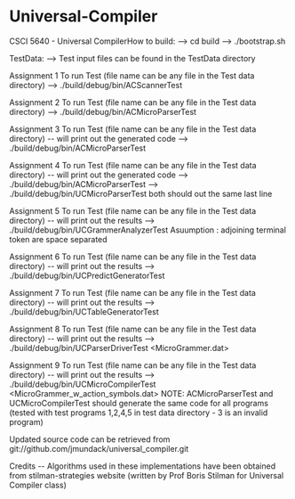 Universal-Compiler
==================

CSCI 5640 - Universal CompilerHow to build:
 --> cd build
 --> ./bootstrap.sh

TestData:
 --> Test input files can be found in the TestData directory

Assignment 1
To run Test (file name can be any file in the Test data directory)
 --> ./build/debug/bin/ACScannerTest <filename>

Assignment 2
To run Test (file name can be any file in the Test data directory)
 --> ./build/debug/bin/ACMicroParserTest <filename>

Assignment 3
To run Test (file name can be any file in the Test data directory) -- will print out the generated code
 --> ./build/debug/bin/ACMicroParserTest <filename>

Assignment 4
To run Test (file name can be any file in the Test data directory) -- will print out the generated code
 --> ./build/debug/bin/ACMicroParserTest <filename>
 --> ./build/debug/bin/UCMicroParserTest <filename>
both should out the same last line

Assignment 5
To run Test (file name can be any file in the Test data directory) -- will print out the results
 --> ./build/debug/bin/UCGrammerAnalyzerTest <filename>
Asuumption : adjoining terminal token are space separated

Assignment 6
To run Test (file name can be any file in the Test data directory) -- will print out the results
 --> ./build/debug/bin/UCPredictGeneratorTest <filename>

Assignment 7
To run Test (file name can be any file in the Test data directory) -- will print out the results
 --> ./build/debug/bin/UCTableGeneratorTest <filename>

Assignment 8
To run Test (file name can be any file in the Test data directory) -- will print out the results
 --> ./build/debug/bin/UCParserDriverTest <MicroGrammer.dat> <program to parse>

Assignment 9
To run Test (file name can be any file in the Test data directory) -- will print out the results
 --> ./build/debug/bin/UCMicroCompilerTest <MicroGrammer_w_action_symbols.dat> <program to parse>
NOTE: ACMicroParserTest and UCMicroCompilerTest should generate the same code for all programs (tested with test programs 1,2,4,5 in test data directory - 3 is an invalid program)

Updated source code can be retrieved from
git://github.com/jmundack/universal_compiler.git

Credits
-- Algorithms used in these implementations have been obtained from
   stilman-strategies website (written by Prof Boris Stilman for Universal Compiler class) 
